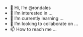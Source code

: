 - 👋 Hi, I’m @rondales
- 👀 I’m interested in ...
- 🌱 I’m currently learning ...
- 💞️ I’m looking to collaborate on ...
- 📫 How to reach me ...

<!---
rondales/rondales is a ✨ special ✨ repository because its `README.md` (this file) appears on your GitHub profile.
You can click the Preview link to take a look at your changes.
--->
